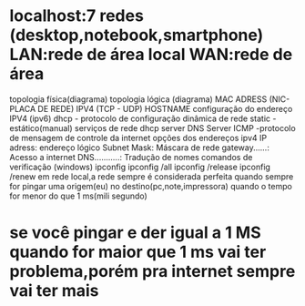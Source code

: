 localhost:7 redes (desktop,notebook,smartphone)
LAN:rede de área local 
WAN:rede de área 
====================================================
topologia física(diagrama)
topologia lógica (diagrama)
MAC ADRESS (NIC-PLACA DE REDE)
IPV4 (TCP - UDP)
HOSTNAME
configuração do endereço IPV4 (ipv6)
     dhcp  - protocolo de configuração dinâmica de rede 
    static - estático(manual)
serviços de rede 
    dhcp server 
    DNS Server 
    ICMP -protocolo de mensagem de controle da internet 
    opções dos endereços ipv4 
    IP adress:  endereço lógico
    Subnet Mask: Máscara de rede 
    gateway......: Acesso a internet 
    DNS...........: Tradução de nomes 
    comandos de verificação (windows)
    ipconfig
    ipconfig /all
    ipconfig /release 
    ipconfig /renew
  em rede local,a rede sempre é considerada perfeita quando sempre for pingar uma origem(eu) no destino(pc,note,impressora) quando o tempo for menor do que 1 ms(mili segundo)

se você pingar e der igual a 1 MS 
quando for maior que 1 ms vai ter problema,porém pra internet sempre vai ter mais 
====================================================